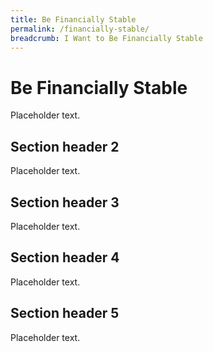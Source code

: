 ```yaml
---
title: Be Financially Stable
permalink: /financially-stable/
breadcrumb: I Want to Be Financially Stable
---
```


# Be Financially Stable

Placeholder text.

## Section header 2

Placeholder text.

## Section header 3

Placeholder text.

## Section header 4

Placeholder text.

## Section header 5

Placeholder text.
